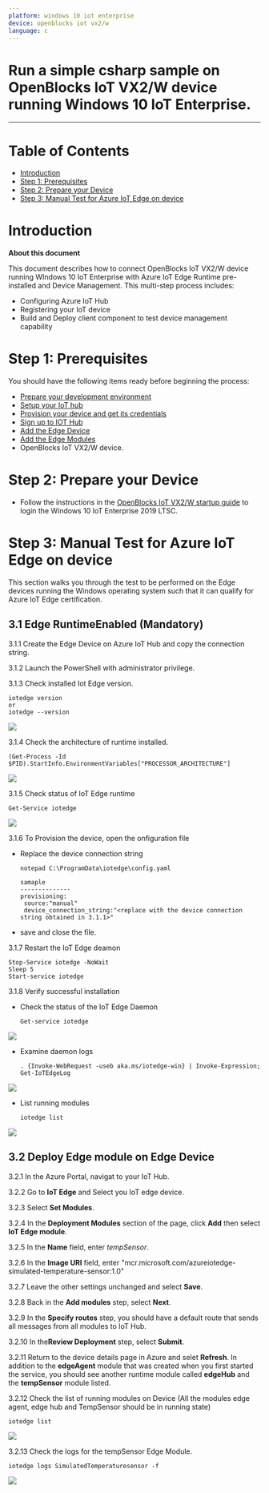```yaml
---
platform: windows 10 iot enterprise
device: openblocks iot vx2/w
language: c
---
```


Run a simple csharp sample on OpenBlocks IoT VX2/W device running Windows 10 IoT Enterprise.
===
---

# Table of Contents

-   [Introduction](#Introduction)
-   [Step 1: Prerequisites](#Prerequisites)
-   [Step 2: Prepare your Device](#PrepareDevice)
-   [Step 3: Manual Test for Azure IoT Edge on device](#Manual)

<a name="Introduction"></a>
# Introduction

**About this document**

This document describes how to connect OpenBlocks IoT VX2/W device running WIndows 10 IoT Enterprise with Azure IoT Edge Runtime pre-installed and Device Management. This multi-step process includes:

-   Configuring Azure IoT Hub
-   Registering your IoT device
-   Build and Deploy client component to test device management capability 

<a name="Prerequisites"></a>
# Step 1: Prerequisites

You should have the following items ready before beginning the process:

-   [Prepare your development environment][setup-devbox-windows]
-   [Setup your IoT hub](https://account.windowsazure.com/signup?offer=ms-azr-0044p)
-   [Provision your device and get its credentials][lnk-manage-iot-hub]
-   [Sign up to IOT Hub](https://account.windowsazure.com/signup?offer=ms-azr-0044p)
-   [Add the Edge Device](https://docs.microsoft.com/en-us/azure/iot-edge/quickstart)
-   [Add the Edge Modules](https://docs.microsoft.com/en-us/azure/iot-edge/quickstart#deploy-a-module)
-   OpenBlocks IoT VX2/W device.

<a name="PrepareDevice"></a>
# Step 2: Prepare your Device

-   Follow the instructions in the [OpenBlocks IoT VX2/W startup guide](https://www.plathome.co.jp/wp-content/uploads/openblocks-iot-vx2w_startup_guide.pdf) to login the Windows 10 IoT Enterprise 2019 LTSC.

<a name="Manual"></a>
# Step 3: Manual Test for Azure IoT Edge on device

This section walks you through the test to be performed on the Edge devices running the Windows operating system such that it can qualify for Azure IoT Edge certification.

<a name="Step-3-1-IoTEdgeRunTime"></a>
## 3.1 Edge RuntimeEnabled (Mandatory)

3.1.1  Create the Edge Device on Azure IoT Hub and copy the connection string.

3.1.2  Launch the PowerShell with administrator privilege.

3.1.3  Check installed Iot Edge version.

    iotedge version
    or
    iotedge --version

![](./openblocks-iot-vx2w/SC1.PNG)    

3.1.4  Check the architecture of runtime installed.
    
    (Get-Process -Id $PID).StartInfo.EnvironmentVariables["PROCESSOR_ARCHITECTURE"]

![](./openblocks-iot-vx2w/SC2.png) 

3.1.5  Check status of IoT Edge runtime
    
    Get-Service iotedge

![](./openblocks-iot-vx2w/SC3.png) 

3.1.6  To Provision the device, open the onfiguration file

-   Replace the device connection string 

        notepad C:\ProgramData\iotedge\config.yaml

        samaple
        --------------
        provisioning:
         source:"manual"
         device_connection_string:"<replace with the device connection string obtained in 3.1.1>"
-   save and close the file.

3.1.7 Restart the IoT Edge deamon

    Stop-Service iotedge -NoWait
    Sleep 5
    Start-service iotedge

3.1.8 Verify successful installation
-   Check the status of the IoT Edge Daemon

        Get-service iotedge

 ![](./openblocks-iot-vx2w/SC4.png) 

-   Examine daemon logs

        . {Invoke-WebRequest -useb aka.ms/iotedge-win} | Invoke-Expression; Get-IoTEdgeLog

![](./openblocks-iot-vx2w/SC5.png) 

-   List running modules

        iotedge list        

![](./openblocks-iot-vx2w/SC6.png) 

## 3.2 Deploy Edge module on Edge Device

3.2.1 In the Azure Portal, navigat to your IoT Hub.

3.2.2 Go to **IoT Edge** and Select you IoT edge device.

3.2.3 Select **Set Modules**.

3.2.4 In the **Deployment Modules** section of the page, click **Add** then select **IoT Edge module**.

3.2.5 In the **Name** field, enter *tempSensor*.

3.2.6 In the **Image URI** field, enter "mcr.microsoft.com/azureiotedge-simulated-temperature-sensor:1.0"

3.2.7 Leave the other settings unchanged and select **Save**.

3.2.8 Back in the **Add modules** step, select **Next**.

3.2.9 In the **Specify routes** step, you should have a default route that sends all messages from all modules to IoT Hub.

3.2.10 In the**Review Deployment** step, select **Submit**.

3.2.11 Return to the device details page in Azure and selet **Refresh**. In addition to the **edgeAgent** module that was created when you first started the service, you should see another runtime module called **edgeHub** and the **tempSensor** module listed.

3.2.12 Check the list of running modules on Device (All the modules edge agent, edge hub and TempSensor should be in running state)

    iotedge list

![](./openblocks-iot-vx2w/SC7.png) 

3.2.13 Check the logs for the tempSensor Edge Module.

    iotedge logs SimulatedTemperaturesensor -f

![](./openblocks-iot-vx2w/SC8.png) 

[setup-devbox-windows]: https://github.com/Azure/azure-iot-sdk-c/blob/master/doc/devbox_setup.md
[lnk-manage-iot-hub]: ../manage_iot_hub.md
